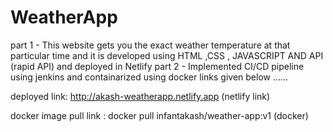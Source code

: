 # WeatherApp
part 1  - This website gets you the exact weather temperature at that particular time and it is developed using HTML ,CSS , JAVASCRIPT AND API (rapid API) and deployed in Netlify
part 2 - Implemented CI/CD pipeline using jenkins and containarized using docker links given below ......


deployed link: http://akash-weatherapp.netlify.app (netlify link)

docker image pull link : docker pull infantakash/weather-app:v1 (docker)


